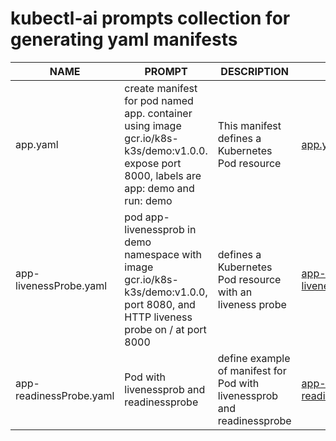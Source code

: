 # kubectl-ai prompts collection for generating yaml manifests 

| NAME | PROMPT | DESCRIPTION | EXAMPLE |
|----------------------|--------------------------------------------------------------------|-----------------------------------|-------------------------------------|
|app.yaml|create manifest for pod named app. container using image gcr.io/k8s-k3s/demo:v1.0.0. expose port 8000, labels are app: demo and run: demo|This manifest defines a Kubernetes Pod resource|[app.yaml](yaml/app.yaml)|
|app-livenessProbe.yaml|pod app-livenessprob in demo namespace with image gcr.io/k8s-k3s/demo:v1.0.0, port 8080, and HTTP liveness probe on / at port 8000|defines a Kubernetes Pod resource with an liveness probe|[app-livenessProbe.yaml](yaml/app-livenessProbe.yaml)|
| app-readinessProbe.yaml | Pod with livenessprob and readinessprobe | define example of manifest for Pod with livenessprob and readinessprobe | [app-readinessProbe.yaml](yaml/app-readinessProbe.yaml) |
